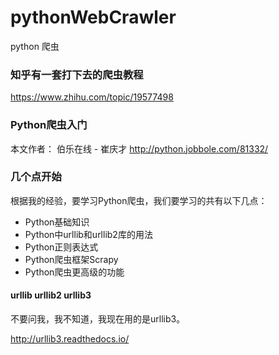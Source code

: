 # pythonWebCrawler
python 爬虫

### 知乎有一套打下去的爬虫教程

https://www.zhihu.com/topic/19577498


### Python爬虫入门

本文作者： 伯乐在线 - 崔庆才 
http://python.jobbole.com/81332/

### 几个点开始

根据我的经验，要学习Python爬虫，我们要学习的共有以下几点：

- Python基础知识
- Python中urllib和urllib2库的用法
- Python正则表达式
- Python爬虫框架Scrapy
- Python爬虫更高级的功能

#### urllib urllib2 urllib3

不要问我，我不知道，我现在用的是urllib3。

http://urllib3.readthedocs.io/











